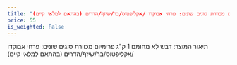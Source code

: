 ```yaml
---
title: "דבש לא מחומם 1 ק"ג פרימיום מכוורת סוגים שונים: פרחי אבוקדו /אקליפטוס/בר/שיזף/הדרים (בהתאם למלאי קיים)"
price: 55
is_weighted: False
---
```


תיאור המוצר: דבש לא מחומם 1 ק"ג פרימיום מכוורת סוגים שונים: פרחי אבוקדו /אקליפטוס/בר/שיזף/הדרים (בהתאם למלאי קיים)
